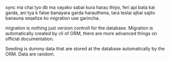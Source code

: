 sync ma chai tyo db ma vayako sabai kura harau thiyo, feri api bata kai garda, ani tya k false banayara garda harauthena, tara teslai
ajhai sajilo banauna seqelize ko migration use garincha.

migration is nothing just version controll for the database.
Migration is automatically created by cli of ORM, there are more advanced things on official documentation.

Seeding is dummy data that are stored at the database automatically by the ORM. Data are random.
